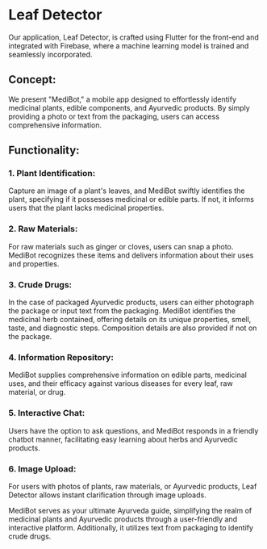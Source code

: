 # Leaf Detector

Our application, Leaf Detector, is crafted using Flutter for the front-end and integrated with Firebase, where a machine learning model is trained and seamlessly incorporated.

## Concept:
We present "MediBot," a mobile app designed to effortlessly identify medicinal plants, edible components, and Ayurvedic products. By simply providing a photo or text from the packaging, users can access comprehensive information.

## Functionality:

### 1. Plant Identification:
Capture an image of a plant's leaves, and MediBot swiftly identifies the plant, specifying if it possesses medicinal or edible parts. If not, it informs users that the plant lacks medicinal properties.

### 2. Raw Materials:
For raw materials such as ginger or cloves, users can snap a photo. MediBot recognizes these items and delivers information about their uses and properties.

### 3. Crude Drugs:
In the case of packaged Ayurvedic products, users can either photograph the package or input text from the packaging. MediBot identifies the medicinal herb contained, offering details on its unique properties, smell, taste, and diagnostic steps. Composition details are also provided if not on the package.

### 4. Information Repository:
MediBot supplies comprehensive information on edible parts, medicinal uses, and their efficacy against various diseases for every leaf, raw material, or drug.

### 5. Interactive Chat:
Users have the option to ask questions, and MediBot responds in a friendly chatbot manner, facilitating easy learning about herbs and Ayurvedic products.

### 6. Image Upload:
For users with photos of plants, raw materials, or Ayurvedic products, Leaf Detector allows instant clarification through image uploads.

MediBot serves as your ultimate Ayurveda guide, simplifying the realm of medicinal plants and Ayurvedic products through a user-friendly and interactive platform. Additionally, it utilizes text from packaging to identify crude drugs.
